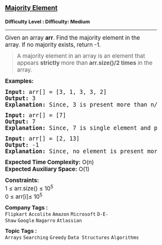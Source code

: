 <h2><a href="https://www.geeksforgeeks.org/problems/majority-element-1587115620/1">Majority Element</a></h2><h3>Difficulty Level : Difficulty: Medium</h3><hr><div class="problems_problem_content__Xm_eO"><p><span style="font-size: 14pt;">Given an array <strong>arr</strong>. Find the majority element in the array.&nbsp;If no majority exists, return -1.</span></p>
<blockquote>
<p><span style="font-size: 14pt;">A majority element in an array is an element that appears <strong>strictly </strong>more than<strong> arr.size()/2 times</strong> in the array.</span></p>
</blockquote>
<p><span style="font-size: 14pt;"><strong>Examples:</strong></span></p>
<pre><span style="font-size: 14pt;"><strong>Input: </strong>arr[] = [3, 1, 3, 3, 2]
<strong>Output: </strong>3<strong>
Explanation: </strong>Since, 3 is present more than n/2 times, so it is the majority element.<br></span></pre>
<pre><span style="font-size: 14pt;"><strong>Input: </strong>arr[] = [7]
<strong>Output: </strong>7<strong>
Explanation: </strong>Since, 7 is single element and present more than n/2 times, so it is the majority element.</span></pre>
<pre><span style="font-size: 14pt;"><strong>Input: </strong>arr[] = [2, 13]
<strong>Output: </strong>-1<strong>
Explanation: </strong>Since, no element is present more than n/2 times, so there is no majority element.</span></pre>
<p><span style="font-size: 14pt;"><strong>Expected Time Complexity:</strong> O(n)<br><strong>Expected Auxiliary Space:</strong> O(1)</span></p>
<p><span style="font-size: 14pt;"><strong>Constraints:</strong><br>1 ≤ arr.size() ≤ 10<sup>5</sup><br>0 ≤ arr[i]≤ 10<sup>5</sup></span></p></div><p><span style=font-size:18px><strong>Company Tags : </strong><br><code>Flipkart</code>&nbsp;<code>Accolite</code>&nbsp;<code>Amazon</code>&nbsp;<code>Microsoft</code>&nbsp;<code>D-E-Shaw</code>&nbsp;<code>Google</code>&nbsp;<code>Nagarro</code>&nbsp;<code>Atlassian</code>&nbsp;<br><p><span style=font-size:18px><strong>Topic Tags : </strong><br><code>Arrays</code>&nbsp;<code>Searching</code>&nbsp;<code>Greedy</code>&nbsp;<code>Data Structures</code>&nbsp;<code>Algorithms</code>&nbsp;
